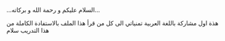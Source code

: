 ...السلام عليكم و رحمة الله و بركاته...

هذة اول مشاركة باللغة العربية 
تمنياتي الى كل من قرأ هذا الملف بالاستفادة الكاملة من هذا التدريب
سلام
